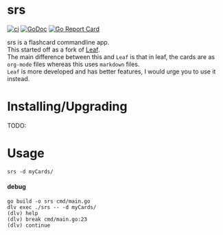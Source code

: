 # srs            


[![ci](https://github.com/komuw/srs/workflows/srs%20ci/badge.svg)](https://github.com/komuw/srs/actions)
[![GoDoc](https://godoc.org/github.com/komuw/srs?status.svg)](https://godoc.org/github.com/komuw/srs)
[![Go Report Card](https://goreportcard.com/badge/github.com/komuw/srs)](https://goreportcard.com/report/github.com/komuw/srs)          


srs is a flashcard commandline app.     
This started off as a fork of [Leaf](https://github.com/ap4y/leaf).   
The main difference between this and `Leaf` is that in leaf, the cards are as `org-mode` files whereas this uses `markdown` files.    
`Leaf` is more developed and has better features, I would urge you to use it instead.


# Installing/Upgrading          
TODO:


# Usage  
`srs -d myCards/`    
               

#### debug
`go build -o srs cmd/main.go`       
`dlv exec ./srs -- -d myCards/`         
`(dlv) help`        
`(dlv) break cmd/main.go:23`        
`(dlv) continue`          


